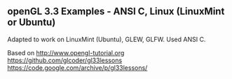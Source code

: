 ## openGL 3.3 Examples - ANSI C, Linux (LinuxMint or Ubuntu) 

Adapted to work on LinuxMint (Ubuntu), GLEW, GLFW. Used ANSI C.



Based on 
  http://www.opengl-tutorial.org
  https://github.com/glcoder/gl33lessons
  https://code.google.com/archive/p/gl33lessons/
